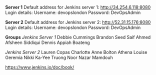 **Server 1**
Default address for Jenkins server 1: http://34.254.6.118:8080
Login details:
Username: devopslondon
Password: DevOpsAdmin

**Server 2**
Default address for Jenkins server 2: http://52.31.15.176:8080
Login details:
Username: devopslondon
Password: DevOpsAdmin

**Groups**
*Jenkins Server 1*
Debbie Cummings
Brandon Seed
Saif Ahmed
Afsheen Siddiqui
Dennis Appiah Boateng
 
*Jenkins Server 2*
Lauren Copas
Charlotte Anne Bolton
Athena Louise Geremia
Nikki Ka-Yee Truong
Noor Nazar Mamdouh

https://www.jenkins.io/doc/book/